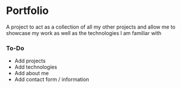 # Portfolio
A project to act as a collection of all my other projects and allow me to showcase my work as well as the technologies I am familiar with

### To-Do
- Add projects
- Add technologies
- Add about me
- Add contact form / information